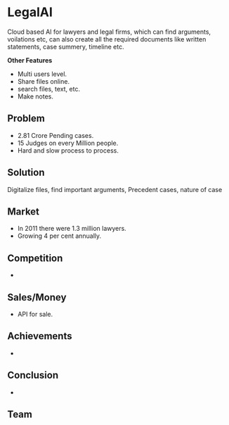# LegalAI

Cloud based AI for lawyers and legal firms, which can find arguments, voilations etc, can also create all the required documents like written statements, case summery, timeline etc.

**Other Features** 
- Multi users level.
- Share files online.
- search files, text, etc. 
- Make notes. 

## Problem

- 2.81 Crore Pending cases.
- 15 Judges on every Million people.
- Hard and slow process to process. 

## Solution

Digitalize files, find important arguments, Precedent cases, nature of case

## Market 

- In 2011 there were 1.3 million lawyers.
- Growing 4 per cent annually.

## Competition

-


## Sales/Money

- API for sale.

## Achievements

-  

## Conclusion

-

## Team 
